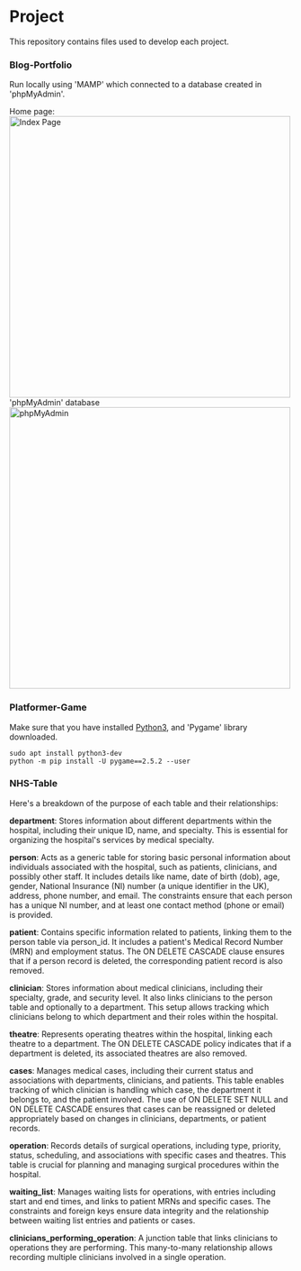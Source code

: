 # Project



This repository contains files used to develop each project.

### Blog-Portfolio

Run locally using 'MAMP' which connected to a database created in 'phpMyAdmin'.

Home page: <br>
<img align = "middle" width="500" alt="Index Page" src="https://github.com/Jdavid1204/projects/assets/88732045/64e1eb19-290e-4b4d-b2b7-62926b2a5278"> <br>
'phpMyAdmin' database <br>
<img align= "middle" width="500" alt="phpMyAdmin" src="https://github.com/Jdavid1204/projects/assets/88732045/c855550e-ee13-447f-b2ff-16d8ea6e1b2b">



### Platformer-Game
Make sure that you have installed [Python3](https://www.python.org/download/), and 'Pygame' library downloaded. 
```console
sudo apt install python3-dev
python -m pip install -U pygame==2.5.2 --user
```
### NHS-Table

Here's a breakdown of the purpose of each table and their relationships:

**department**: Stores information about different departments within the hospital, including their unique ID, name, and specialty. This is essential for organizing the hospital's services by medical specialty.

**person**: Acts as a generic table for storing basic personal information about individuals associated with the hospital, such as patients, clinicians, and possibly other staff. It includes details like name, date of birth (dob), age, gender, National Insurance (NI) number (a unique identifier in the UK), address, phone number, and email. The constraints ensure that each person has a unique NI number, and at least one contact method (phone or email) is provided.

**patient**: Contains specific information related to patients, linking them to the person table via person_id. It includes a patient's Medical Record Number (MRN) and employment status. The ON DELETE CASCADE clause ensures that if a person record is deleted, the corresponding patient record is also removed.

**clinician**: Stores information about medical clinicians, including their specialty, grade, and security level. It also links clinicians to the person table and optionally to a department. This setup allows tracking which clinicians belong to which department and their roles within the hospital.

**theatre**: Represents operating theatres within the hospital, linking each theatre to a department. The ON DELETE CASCADE policy indicates that if a department is deleted, its associated theatres are also removed.

**cases**: Manages medical cases, including their current status and associations with departments, clinicians, and patients. This table enables tracking of which clinician is handling which case, the department it belongs to, and the patient involved. The use of ON DELETE SET NULL and ON DELETE CASCADE ensures that cases can be reassigned or deleted appropriately based on changes in clinicians, departments, or patient records.

**operation**: Records details of surgical operations, including type, priority, status, scheduling, and associations with specific cases and theatres. This table is crucial for planning and managing surgical procedures within the hospital.

**waiting_list**: Manages waiting lists for operations, with entries including start and end times, and links to patient MRNs and specific cases. The constraints and foreign keys ensure data integrity and the relationship between waiting list entries and patients or cases.

**clinicians_performing_operation**: A junction table that links clinicians to operations they are performing. This many-to-many relationship allows recording multiple clinicians involved in a single operation.
